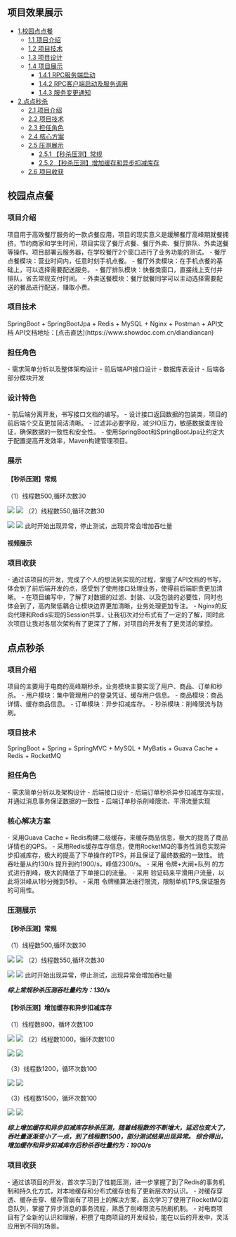 ## 项目效果展示

* [1.校园点点餐](#1)
    * [1.1 项目介绍](#1.1)
    * [1.2 项目技术](#1.2)
    * [1.3 项目设计](#1.3)
    * [1.4 项目展示](#1.4)
        * [1.4.1 RPC服务端启动](#1.4)
        * [1.4.2 RPC客户端启动及服务调用](#1.5)
        * [1.4.3 服务变更通知](#1.6)
* [2.点点秒杀](#2)
    * [2.1 项目介绍](#2.1)
    * [2.2 项目技术](#2.2)
    * [2.3 担任角色](#2.3)
    * [2.4 核心方案](#2.4)
    * [2.5 压测展示](#2.5)
        * [2.5.1 【秒杀压测】常规](#2.5.1)
        * [2.5.2 【秒杀压测】增加缓存和异步扣减库存](#2.5.2)
    * [2.6 项目收获](#2.6) 

<h2 id="1">校园点点餐</h2>
<h3 id="1.1">项目介绍</h3>
项目用于高效餐厅服务的一款点餐应用，项目的现实意义是缓解餐厅高峰期就餐拥挤，节约商家和学生时间，项目实现了餐厅点餐、餐厅外卖、餐厅排队、外卖送餐等操作。项目部署云服务器，在学校餐厅2个窗口进行了业务功能的测试。- 餐厅点餐模块：营业时间内，任意时刻手机点餐。- 餐厅外卖模块：在手机点餐的基础上，可以选择需要配送服务。- 餐厅排队模块：快餐类窗口，直接线上支付并排队，省去常规支付时间。- 外卖送餐模块：餐厅就餐同学可以主动选择需要配送的餐品进行配送，赚取小费。

<h3 id="1.2">项目技术</h3>
SpringBoot + SpringBootJpa + Redis + MySQL + Nginx + Postman + API文档
API文档地址：[点击直达](https://www.showdoc.com.cn/diandiancan)

<h3 id="1.3">担任角色</h3>
- 需求简单分析以及整体架构设计
- 前后端API接口设计
- 数据库表设计
- 后端各部分模块开发

<h3 id="1.4">设计特色</h3>
- 前后端分离开发，书写接口文档的编写。- 设计接口返回数据的包装类，项目的前后端个交互更加简洁清晰。- 过滤非必要字段，减少IO压力，敏感数据查库验证，确保数据的一致性和安全性。- 使用SpringBoot和SpringBootJpa让约定大于配置提高开发效率，Maven构建管理项目。
<h3 id="1.5">展示</h3>
<h4 id="1.5.1">【秒杀压测】常规</h4>
（1）线程数500,循环次数30

![](media/16168465004751.jpg)
![](media/16168465585298.jpg)
（2）线程数550,循环次数30

![](media/16168465986406.jpg)
![](media/16168470527289.jpg)
此时开始出现异常，停止测试，出现异常会增加吞吐量

<h4 id="1.5.2">视频展示</h4>

<h3 id="1.6">项目收获</h3>
- 通过该项目的开发，完成了个人的想法到实现的过程，掌握了API文档的书写，体会到了前后端开发的点，感受到了使用接口处理业务，使得前后端职责更加清晰。- 在项目编写中，了解了对数据的过滤、封装、以及包装的必要性，同时也体会到了，高内聚低耦合让模块边界更加清晰，业务处理更加专注。- Nginx的反向代理和Redis实现的Session共享，让我初次对分布式有了一定的了解，同时此次项目让我对各层次架构有了更深了了解，对项目的开发有了更灵活的掌控。


<h2 id="2">点点秒杀</h2>
<h3 id="2.1">项目介绍</h3>
项目的主要用于电商的高峰期秒杀，业务模块主要实现了用户、商品、订单和秒杀。
- 用户模块：集中管理用户的登录凭证、缓存用户信息。
- 商品模块：商品详情、缓存商品信息。
- 订单模块：异步扣减库存。
- 秒杀模块：削峰限流与防刷。

<h3 id="2.2">项目技术</h3>
SpringBoot + Spring + SpringMVC + MySQL + MyBatis + Guava Cache + Redis + RocketMQ

<h3 id="2.3">担任角色</h3>
- 需求简单分析以及架构设计
- 后端接口设计
- 后端订单秒杀异步扣减库存实现，并通过消息事务保证数据的一致性
- 后端订单秒杀削峰限流、平滑流量实现

<h3 id="2.4">核心解决方案</h3>
- 采用Guava Cache + Redis构建二级缓存，来缓存商品信息，极大的提高了商品详情也的QPS。
- 采用Redis缓存库存信息，使用RocketMQ的事务性消息实现异步扣减库存，极大的提高了下单操作的TPS，并且保证了最终数据的一致性。 统吞吐量从约130/s 提升到约1900/s，峰值2300/s。
- 采用 令牌+大闸+队列 的方式进行削峰，极大的降低了下单接口的流量。
- 采用 验证码来平滑用户流量，以此将洪峰从1秒分摊到5秒。
- 采用 令牌桶算法进行限流，限制单机TPS,保证服务的可用性。

<h3 id="2.5">压测展示</h3>
<h4 id="2.5.1">【秒杀压测】常规</h4>
（1）线程数500,循环次数30

![](media/16168465004751.jpg)
![](media/16168465585298.jpg)
（2）线程数550,循环次数30

![](media/16168465986406.jpg)
![](media/16168470527289.jpg)
此时开始出现异常，停止测试，出现异常会增加吞吐量

**_综上常规秒杀压测吞吐量约为：130/s_**

<h4 id="2.5.2">【秒杀压测】增加缓存和异步扣减库存</h4>
（1）线程数800，循环次数100

![](media/16168472496121.jpg)
![](media/16168473090741.jpg)
（2）线程数1000，循环次数100

![](media/16168474200553.jpg)
![](media/16168474635982.jpg)

（3）线程数1200，循环次数100

![](media/16168474908213.jpg)
![](media/16168475477238.jpg)

（3）线程数1500，循环次数100

![](media/16168475686354.jpg)
![](media/16168475826189.jpg)

**_综上增加缓存和异步扣减库存秒杀压测，随着线程数的不断增大，延迟也变大了，吞吐量逐渐变小了一点，到了线程数1500，部分测试结果出现异常。
综合得出，增加缓存和异步扣减库存后秒杀吞吐量约为：1900/s_**
<h3 id="2.6">项目收获</h3>
- 通过该项目的开发，首次学习到了性能压测，进一步掌握了到了Redis的事务机制和持久化方式，对本地缓存和分布式缓存也有了更新层次的认识。- 对缓存穿透、缓存击穿、缓存雪崩有了项目上的解决方案，首次学习了使用了RocketMQ消息队列，掌握了异步消息的事务流程，熟悉了削峰限流与防刷机制。- 对电商项目有了全新的认识和理解，积攒了电商项目的开发经验，能在以后的开发中，灵活应用到不同的场景。